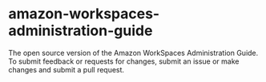 # amazon-workspaces-administration-guide
The open source version of the Amazon WorkSpaces Administration Guide. To submit feedback or requests for changes, submit an issue or make changes and submit a pull request.
